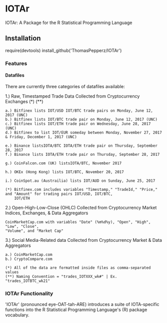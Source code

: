 # IOTAr
IOTAr: A Package for the R Statistical Programming Language

## Installation
require(devtools)
install_github('ThomasPepperz/IOTAr')

### Features

#### Datafiles
There are currently three categories of datafiles available:

1.) Raw, Timestamped Trade Data Collected from Cryptocurrency Exchanges (*) (**)
 
    a.) Bitfinex lists IOT/USD IOT/BTC trade pairs on Monday, June 12, 2017 (UNC)
    b.) Bitfinex lists IOT/BTC trade pair on Monday, June 12, 2017 (UNC)
    c.) Bitfinex lists IOT/ETH trade pair on Wednesday, June 28, 2017 (UNC)
    d.) Bitfinex to list IOT/EUR someday between Monday, November 27, 2017 & Friday, December 1, 2017 (UNC)
    
    e.) Binance listsIOTA/BTC IOTA/ETH trade pair on Thursday, September 28, 2017
    f.) Binance lists IOTA/ETH trade pair on Thursday, September 28, 2017
    
    g.) CoinFalcon.com (UK) listsIOTA/BTC, November 2017
    
    h.) OKEx (Hong Kong) lists IOT/BTC, November 20, 2017
    
    i.) CoinSpot.au (Austrailia) lists IOT/AUD on Sunday, June 25, 2017
    
    (*) Bitfinex.com includes variables "Timestamp," "TradeId," "Price," and "Amount" for trading pairs IOT/USD, IOT/BTC,         
        IOT/ETH 


2.) Open-High-Low-Close (OHLC) Collected from Cryptocurrency Market Indices, Exchanges, & Data Aggregators

    CoinMarketCap.com with variables "Date" (%m%d%y), "Open", "High", "Low", "Close",        
    "Volume", and "Market Cap"

3.) Social Media-Related data Collected from Cryptocurrency Market & Data Aggregators

    a.) CoinMarketCap.com
    b.) CryptoCompare.com

    (*) All of the data are formatted inside files as comma-separated values
    (**) Naming Convention = "trades_IOTXXX_wk#" | Ex. "trades_IOTBTC_wk21"
    
### IOTAr Functionality

'IOTAr' (pronounced eye-OAT-tah-ARE) introduces a suite of IOTA-specific functions into the R Statistical Programming Language's (R) package vocabulary. 
